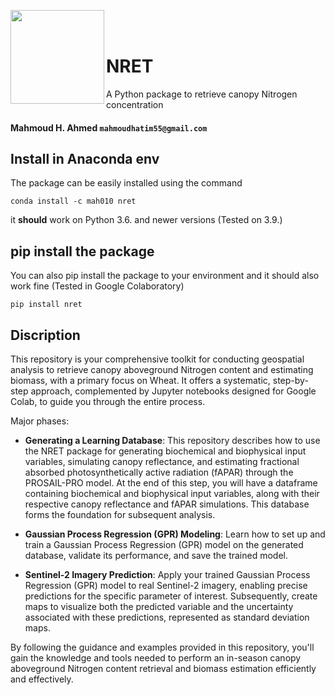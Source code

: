<p><img src="https://github.com/Mahmoud-H97/NRET/assets/65749493/df15592d-793a-4bc5-adef-373abfbf85f9" style="width:150px; hight:150px;" align="left" />
</p>

<br/>
<br/>




# NRET
A Python package to retrieve canopy Nitrogen concentration 
#### Mahmoud H. Ahmed ``mahmoudhatim55@gmail.com``

## Install in Anaconda env

The package can be easily installed using the command

`conda install -c mah010 nret`

it **should** work on Python 3.6. and newer versions (Tested on 3.9.)

## pip install the package

You can also pip install the package to your environment and it should also work fine (Tested in Google Colaboratory)

`pip install nret`

## Discription
This repository is your comprehensive toolkit for conducting geospatial analysis to retrieve canopy aboveground Nitrogen content and estimating biomass, with a primary focus on Wheat. It offers a systematic, step-by-step approach, complemented by Jupyter notebooks designed for Google Colab, to guide you through the entire process.

Major phases:

* **Generating a Learning Database**: This repository describes how to use the NRET package for generating biochemical and biophysical input variables, simulating canopy reflectance, and estimating fractional absorbed photosynthetically active radiation (fAPAR) through the PROSAIL-PRO model. At the end of this step, you will have a dataframe containing biochemical and biophysical input variables, along with their respective canopy reflectance and fAPAR simulations. This database forms the foundation for subsequent analysis.

* **Gaussian Process Regression (GPR) Modeling**: Learn how to set up and train a Gaussian Process Regression (GPR) model on the generated database, validate its performance, and save the trained model. 

* **Sentinel-2 Imagery Prediction**: Apply your trained Gaussian Process Regression (GPR) model to real Sentinel-2 imagery, enabling precise predictions for the specific parameter of interest. Subsequently, create maps to visualize both the predicted variable and the uncertainty associated with these predictions, represented as standard deviation maps.

By following the guidance and examples provided in this repository, you'll gain the knowledge and tools needed to perform an in-season canopy aboveground Nitrogen content retrieval and biomass estimation efficiently and effectively. 

